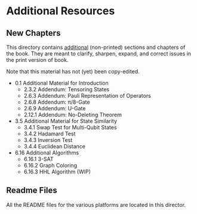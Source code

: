 # Additional Resources

## New Chapters
This directory contains [additional](additional_chapters.pdf) (non-printed) sections and chapters
of the book. They are meant to clarify, sharpen, expand, and correct
issues in the print version of book.

Note that this material has not (yet) been copy-edited.

*  0.1 Additional Material for Introduction
   *  2.3.2 Addendum: Tensoring States
   *  2.6.3 Addendum: Pauli Representation of Operators
   *  2.6.8 Addendum: π/8-Gate
   *  2.6.9 Addendum: U-Gate
   *  2.12.1 Addendum: No-Deleting Theorem
*  3.5 Additional Material for State Similarity
   *  3.4.1 Swap Test for Multi-Qubit States
   *  3.4.2 Hadamard Test
   *  3.4.3 Inversion Test
   *  3.4.4 Euclidean Distance
*  6.16 Additional Algorithms
   *  6.16.1 3-SAT
   *  6.16.2 Graph Coloring
   *  6.16.3 HHL Algorithm (WIP)

## Readme Files
All the README files for the various platforms are located in this director.

